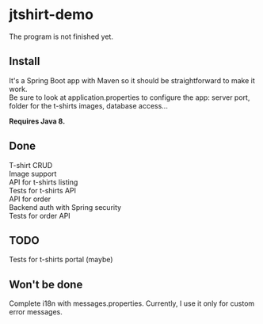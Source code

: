 # jtshirt-demo

The program is not finished yet.

## Install
It's a Spring Boot app with Maven so it should be straightforward to make it work.  
Be sure to look at application.properties to configure the app: server port, folder for the t-shirts images, database access...  

**Requires Java 8.** 

## Done
T-shirt CRUD  
Image support  
API for t-shirts listing  
Tests for t-shirts API  
API for order  
Backend auth with Spring security  
Tests for order API  

## TODO  
Tests for t-shirts portal (maybe)

## Won't be done
Complete i18n with messages.properties. Currently, I use it only for custom error messages.